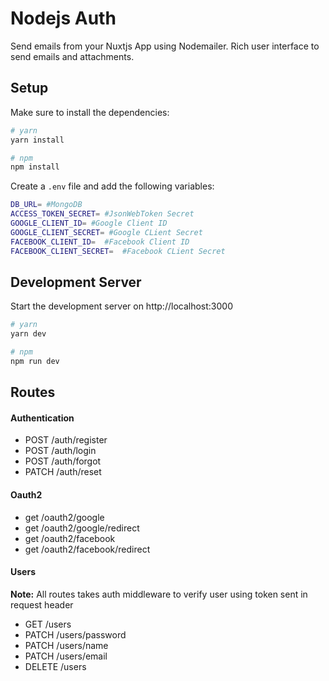 # Nodejs Auth

Send emails from your Nuxtjs App using Nodemailer. Rich user interface to send emails and attachments.

## Setup

Make sure to install the dependencies:

```bash
# yarn
yarn install

# npm
npm install
```

Create a `.env` file and add the following variables:

```bash
DB_URL= #MongoDB
ACCESS_TOKEN_SECRET= #JsonWebToken Secret
GOOGLE_CLIENT_ID= #Google Client ID
GOOGLE_CLIENT_SECRET= #Google CLient Secret
FACEBOOK_CLIENT_ID=  #Facebook Client ID
FACEBOOK_CLIENT_SECRET=  #Facebook CLient Secret
```

## Development Server

Start the development server on http://localhost:3000

```bash
# yarn
yarn dev

# npm
npm run dev
```

## Routes

#### Authentication

- POST /auth/register
- POST /auth/login
- POST /auth/forgot
- PATCH /auth/reset

#### Oauth2

- get /oauth2/google
- get /oauth2/google/redirect
- get /oauth2/facebook
- get /oauth2/facebook/redirect

#### Users

**Note:** All routes takes auth middleware to verify user using token sent in request header

- GET /users
- PATCH /users/password
- PATCH /users/name
- PATCH /users/email
- DELETE /users

